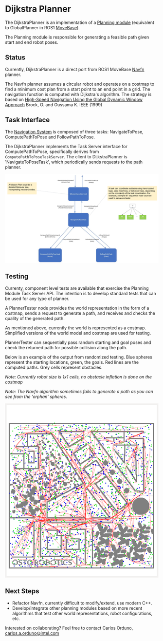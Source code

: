 # Dijkstra Planner
The DijkstraPlanner is an implementation of a [Planning module](../doc/requirements/requirements.md) (equivalent to GlobalPlanner in ROS1 [MoveBase](http://wiki.ros.org/move_base)).

The Planning module is responsible for generating a feasible path given start and end robot poses.

## Status
Currently, DijkstraPlanner is a direct port from ROS1 MoveBase [Navfn](http://wiki.ros.org/navfn) planner.

The Navfn planner assumes a circular robot and operates on a costmap to find a minimum cost plan from a start point to an end point in a grid. The navigation function is computed with Dijkstra's algorithm. The strategy is based on [High-Speed Navigation Using
the Global Dynamic Window Approach](https://cs.stanford.edu/group/manips/publications/pdfs/Brock_1999_ICRA.pdf) Brock, O. and Oussama K. IEEE (1999)

## Task Interface

The [Navigation System]((../doc/requirements/requirements.md)) is composed of three tasks: NavigateToPose, ComputePathToPose and FollowPathToPose.

The DijkstraPlanner implements the Task Server interface for ComputePathToPose, specifically derives from `ComputePathToPoseTaskServer`. The client to DijkstraPlanner is 'NavigateToPoseTask', which periodically sends requests to the path planner.

![alt text](../doc/design/NavigationSystemTasks.png "Navigation Tasks")

## Testing
Currenty, component level tests are available that exercise the Planning Module Task Server API. The intention is to develop standard tests that can be used for any type of planner.

A PlannerTester node provides the world representation in the form of a costmap, sends a request to generate a path, and receives and checks the quality of the generated path.

As mentioned above, currently the world is represented as a costmap. Simplified versions of the world model and costmap are used for testing.

PlannerTester can sequentially pass random starting and goal poses and check the returned path for possible collision along the path.

Below is an example of the output from randomized testing. Blue spheres represent the starting locations, green, the goals. Red lines are the computed paths. Grey cells represent obstacles.

*Note: Currently robot size is 1x1 cells, no obstacle inflation is done on the costmap*

*Note: The Navfn algorithm sometimes fails to generate a path as you can see from the 'orphan' spheres.*

![alt text](../nav2_system_tests/src/planning/example_result.png "Output Example")


## Next Steps
- Refactor Navfn, currently difficult to modify/extend, use modern C++.
- Develop/Integrate other planning modules based on more recent algorithms that test other world representations, robot configurations, etc.

Interested on collaborating?
Feel free to contact Carlos Orduno, carlos.a.orduno@intel.com